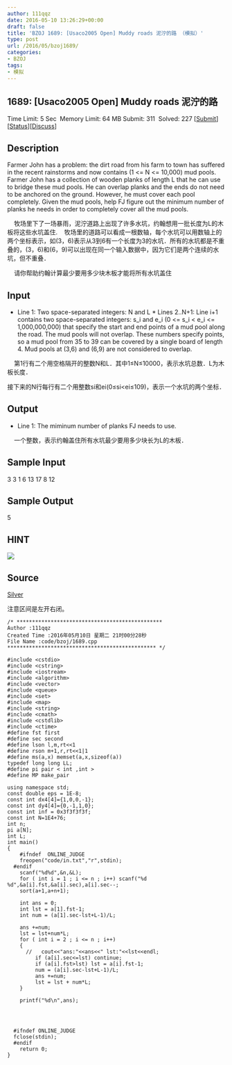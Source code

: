 ```yaml
---
author: 111qqz
date: 2016-05-10 13:26:29+00:00
draft: false
title: 'BZOJ 1689: [Usaco2005 Open] Muddy roads 泥泞的路 （模拟）'
type: post
url: /2016/05/bzoj1689/
categories:
- BZOJ
tags:
- 模拟
---
```





## 1689: [Usaco2005 Open] Muddy roads 泥泞的路


Time Limit: 5 Sec  Memory Limit: 64 MB
Submit: 311  Solved: 227
[[Submit](http://www.lydsy.com/JudgeOnline/submitpage.php?id=1689)][[Status](http://www.lydsy.com/JudgeOnline/problemstatus.php?id=1689)][[Discuss](http://www.lydsy.com/JudgeOnline/bbs.php?id=1689)]


## Description






Farmer John has a problem: the dirt road from his farm to town has suffered in the recent rainstorms and now contains (1 <= N <= 10,000) mud pools. Farmer John has a collection of wooden planks of length L that he can use to bridge these mud pools. He can overlap planks and the ends do not need to be anchored on the ground. However, he must cover each pool completely. Given the mud pools, help FJ figure out the minimum number of planks he needs in order to completely cover all the mud pools.


    牧场里下了一场暴雨，泥泞道路上出现了许多水坑，约翰想用一批长度为L的木板将这些水坑盖住.    牧场里的道路可以看成一根数轴，每个水坑可以用数轴上的两个坐标表示，如(3，6)表示从3到6有一个长度为3的水坑．所有的水坑都是不重叠的，(3，6)和(6，9)可以出现在同一个输入数据中，因为它们是两个连续的水坑，但不重叠．




    请你帮助约翰计算最少要用多少块木板才能将所有水坑盖住







## Input






* Line 1: Two space-separated integers: N and L * Lines 2..N+1: Line i+1 contains two space-separated integers: s_i and e_i (0 <= s_i < e_i <= 1,000,000,000) that specify the start and end points of a mud pool along the road. The mud pools will not overlap. These numbers specify points, so a mud pool from 35 to 39 can be covered by a single board of length 4. Mud pools at (3,6) and (6,9) are not considered to overlap.


    第1行有二个用空格隔开的整数N和L．其中1≤N≤10000，表示水坑总数．L为木板长度．




接下来的N行每行有二个用整数si和ei(0≤si<ei≤109)，表示一个水坑的两个坐标．







## Output






* Line 1: The miminum number of planks FJ needs to use.





    一个整数，表示约翰盖住所有水坑最少要用多少块长为L的木板．







## Sample Input




3 3
1 6
13 17
8 12





## Sample Output




5





## HINT






![](http://www.lydsy.com/JudgeOnline/upload/201401/11(1).jpg)







## Source






[Silver](http://www.lydsy.com/JudgeOnline/problemset.php?search=Silver)






注意区间是左开右闭。



 

    
    /* ***********************************************
    Author :111qqz
    Created Time :2016年05月10日 星期二 21时00分28秒
    File Name :code/bzoj/1689.cpp
    ************************************************ */
    
    #include <cstdio>
    #include <cstring>
    #include <iostream>
    #include <algorithm>
    #include <vector>
    #include <queue>
    #include <set>
    #include <map>
    #include <string>
    #include <cmath>
    #include <cstdlib>
    #include <ctime>
    #define fst first
    #define sec second
    #define lson l,m,rt<<1
    #define rson m+1,r,rt<<1|1
    #define ms(a,x) memset(a,x,sizeof(a))
    typedef long long LL;
    #define pi pair < int ,int >
    #define MP make_pair
    
    using namespace std;
    const double eps = 1E-8;
    const int dx4[4]={1,0,0,-1};
    const int dy4[4]={0,-1,1,0};
    const int inf = 0x3f3f3f3f;
    const int N=1E4+76;
    int n;
    pi a[N];
    int L;
    int main()
    {
    	#ifndef  ONLINE_JUDGE 
    	freopen("code/in.txt","r",stdin);
      #endif
    	scanf("%d%d",&n,&L);
    	for ( int i = 1 ; i <= n ; i++) scanf("%d %d",&a[i].fst,&a[i].sec),a[i].sec--;
    	sort(a+1,a+n+1);
    
    	int ans = 0;
    	int lst = a[1].fst-1;
    	int num = (a[1].sec-lst+L-1)/L;
    	
    	ans +=num;
    	lst = lst+num*L;
    	for ( int i = 2 ; i <= n ; i++)
    	{
    	  //   cout<<"ans:"<<ans<<" lst:"<<lst<<endl;
    	     if (a[i].sec<=lst) continue;
    	     if (a[i].fst>lst) lst = a[i].fst-1;
    	     num = (a[i].sec-lst+L-1)/L;
    	     ans +=num;
    	     lst = lst + num*L;
    	}
    
    	printf("%d\n",ans);
    
    
    	
    
      #ifndef ONLINE_JUDGE  
      fclose(stdin);
      #endif
        return 0;
    }
    




